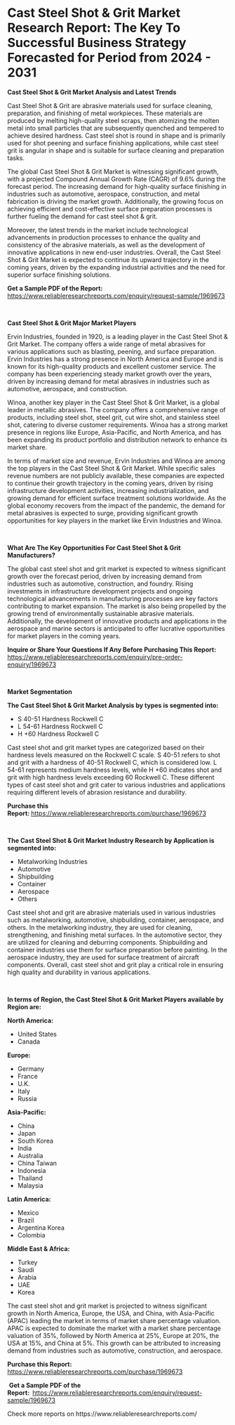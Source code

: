 <p><h1>Cast Steel Shot & Grit Market Research Report: The Key To Successful Business Strategy Forecasted for Period from 2024 - 2031</h1></p><p><strong>Cast Steel Shot & Grit Market Analysis and Latest Trends</strong></p>
<p><p>Cast Steel Shot & Grit are abrasive materials used for surface cleaning, preparation, and finishing of metal workpieces. These materials are produced by melting high-quality steel scraps, then atomizing the molten metal into small particles that are subsequently quenched and tempered to achieve desired hardness. Cast steel shot is round in shape and is primarily used for shot peening and surface finishing applications, while cast steel grit is angular in shape and is suitable for surface cleaning and preparation tasks.</p><p>The global Cast Steel Shot & Grit Market is witnessing significant growth, with a projected Compound Annual Growth Rate (CAGR) of 9.6% during the forecast period. The increasing demand for high-quality surface finishing in industries such as automotive, aerospace, construction, and metal fabrication is driving the market growth. Additionally, the growing focus on achieving efficient and cost-effective surface preparation processes is further fueling the demand for cast steel shot & grit.</p><p>Moreover, the latest trends in the market include technological advancements in production processes to enhance the quality and consistency of the abrasive materials, as well as the development of innovative applications in new end-user industries. Overall, the Cast Steel Shot & Grit Market is expected to continue its upward trajectory in the coming years, driven by the expanding industrial activities and the need for superior surface finishing solutions.</p></p>
<p><strong>Get a Sample PDF of the Report:&nbsp;</strong> <a href="https://www.reliableresearchreports.com/enquiry/request-sample/1969673">https://www.reliableresearchreports.com/enquiry/request-sample/1969673</a></p>
<p>&nbsp;</p>
<p><strong>Cast Steel Shot & Grit Major Market Players</strong></p>
<p><p>Ervin Industries, founded in 1920, is a leading player in the Cast Steel Shot & Grit Market. The company offers a wide range of metal abrasives for various applications such as blasting, peening, and surface preparation. Ervin Industries has a strong presence in North America and Europe and is known for its high-quality products and excellent customer service. The company has been experiencing steady market growth over the years, driven by increasing demand for metal abrasives in industries such as automotive, aerospace, and construction.</p><p>Winoa, another key player in the Cast Steel Shot & Grit Market, is a global leader in metallic abrasives. The company offers a comprehensive range of products, including steel shot, steel grit, cut wire shot, and stainless steel shot, catering to diverse customer requirements. Winoa has a strong market presence in regions like Europe, Asia-Pacific, and North America, and has been expanding its product portfolio and distribution network to enhance its market share.</p><p>In terms of market size and revenue, Ervin Industries and Winoa are among the top players in the Cast Steel Shot & Grit Market. While specific sales revenue numbers are not publicly available, these companies are expected to continue their growth trajectory in the coming years, driven by rising infrastructure development activities, increasing industrialization, and growing demand for efficient surface treatment solutions worldwide. As the global economy recovers from the impact of the pandemic, the demand for metal abrasives is expected to surge, providing significant growth opportunities for key players in the market like Ervin Industries and Winoa.</p></p>
<p>&nbsp;</p>
<p><strong>What Are The Key Opportunities For Cast Steel Shot & Grit Manufacturers?</strong></p>
<p><p>The global cast steel shot and grit market is expected to witness significant growth over the forecast period, driven by increasing demand from industries such as automotive, construction, and foundry. Rising investments in infrastructure development projects and ongoing technological advancements in manufacturing processes are key factors contributing to market expansion. The market is also being propelled by the growing trend of environmentally sustainable abrasive materials. Additionally, the development of innovative products and applications in the aerospace and marine sectors is anticipated to offer lucrative opportunities for market players in the coming years.</p></p>
<p><strong>Inquire or Share Your Questions If Any Before Purchasing This Report:</strong> <a href="https://www.reliableresearchreports.com/enquiry/pre-order-enquiry/1969673">https://www.reliableresearchreports.com/enquiry/pre-order-enquiry/1969673</a></p>
<p>&nbsp;</p>
<p><strong>Market Segmentation</strong></p>
<p><strong>The Cast Steel Shot & Grit Market Analysis by types is segmented into:</strong></p>
<p><ul><li>S 40-51 Hardness Rockwell C</li><li>L 54-61 Hardness Rockwell C</li><li>H +60 Hardness Rockwell C</li></ul></p>
<p><p>Cast steel shot and grit market types are categorized based on their hardness levels measured on the Rockwell C scale. S 40-51 refers to shot and grit with a hardness of 40-51 Rockwell C, which is considered low. L 54-61 represents medium hardness levels, while H +60 indicates shot and grit with high hardness levels exceeding 60 Rockwell C. These different types of cast steel shot and grit cater to various industries and applications requiring different levels of abrasion resistance and durability.</p></p>
<p><strong>Purchase this Report:&nbsp;</strong><a href="https://www.reliableresearchreports.com/purchase/1969673">https://www.reliableresearchreports.com/purchase/1969673</a></p>
<p>&nbsp;</p>
<p><strong>The Cast Steel Shot & Grit Market Industry Research by Application is segmented into:</strong></p>
<p><ul><li>Metalworking Industries</li><li>Automotive</li><li>Shipbuilding</li><li>Container</li><li>Aerospace</li><li>Others</li></ul></p>
<p><p>Cast steel shot and grit are abrasive materials used in various industries such as metalworking, automotive, shipbuilding, container, aerospace, and others. In the metalworking industry, they are used for cleaning, strengthening, and finishing metal surfaces. In the automotive sector, they are utilized for cleaning and deburring components. Shipbuilding and container industries use them for surface preparation before painting. In the aerospace industry, they are used for surface treatment of aircraft components. Overall, cast steel shot and grit play a critical role in ensuring high quality and durability in various applications.</p></p>
<p>&nbsp;</p>
<p><strong>In terms of Region, the Cast Steel Shot & Grit Market Players available by Region are:</strong></p>
<p>
    <p> <strong> North America: </strong>
        <ul>
            <li>United States</li>
            <li>Canada</li>
        </ul>
        </p> 
    <p> <strong> Europe: </strong>
        <ul>
            <li>Germany</li>
            <li>France</li>
            <li>U.K.</li>
            <li>Italy</li>
            <li>Russia</li>
        </ul>
        </p> 
    <p> <strong> Asia-Pacific: </strong>
        <ul>
            <li>China</li>
            <li>Japan</li>
            <li>South Korea</li>
            <li>India</li>
            <li>Australia</li>
            <li>China Taiwan</li>
            <li>Indonesia</li>
            <li>Thailand</li>
            <li>Malaysia</li>
        </ul>
        </p> 
    <p> <strong> Latin America: </strong>
        <ul>
            <li>Mexico</li>
            <li>Brazil</li>
            <li>Argentina Korea</li>
            <li>Colombia</li>
        </ul>
        </p> 
    <p> <strong> Middle East & Africa: </strong>
        <ul>
            <li>Turkey</li>
            <li>Saudi</li>
            <li>Arabia</li>
            <li>UAE</li>
            <li>Korea</li>
        </ul>
    </p>
    </p>
<p><p>The cast steel shot and grit market is projected to witness significant growth in North America, Europe, the USA, and China, with Asia-Pacific (APAC) leading the market in terms of market share percentage valuation. APAC is expected to dominate the market with a market share percentage valuation of 35%, followed by North America at 25%, Europe at 20%, the USA at 15%, and China at 5%. This growth can be attributed to increasing demand from industries such as automotive, construction, and aerospace.</p></p>
<p><strong>Purchase this Report: </strong><a href="https://www.reliableresearchreports.com/purchase/1969673">https://www.reliableresearchreports.com/purchase/1969673</a></p>
<p>&nbsp;<strong>Get a Sample PDF of the Report:&nbsp;&nbsp;</strong><a href="https://www.reliableresearchreports.com/enquiry/request-sample/1969673">https://www.reliableresearchreports.com/enquiry/request-sample/1969673</a></p>
<p><strong></strong></p>
<p>Check more reports on https://www.reliableresearchreports.com/</p>